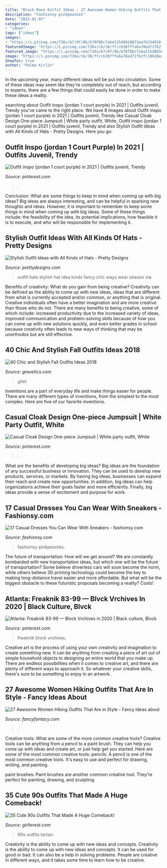 ```yaml
---
title: "Black Rave Outfit Ideas : 27 Awesome Women Hiking Outfits That Are In Style"
description: "Fashionsy pinkpeonies"
date: "2023-01-07"
categories:
- "ideas"
tags: ["ideas"]
images:
- "https://i.pinimg.com/736x/b7/0f/0b/b70f0bc7abe215d8018873ee7b334810.jpg"
featuredImage: "https://i.pinimg.com/736x/cb/38/ff/cb38fffa6a78ed71fb2fc10610ed39e7.jpg"
featured_image: "https://i.pinimg.com/736x/b7/0f/0b/b70f0bc7abe215d8018873ee7b334810.jpg"
image: "https://i.pinimg.com/736x/cb/38/ff/cb38fffa6a78ed71fb2fc10610ed39e7.jpg"
ShowToc: true
author: "Palma Kirlin"
---
```



In the upcoming year, many different ideas will be put into circulation. Some of these ideas may seem like they're completely out of reach, but according to experts, there are a few things that could easily be done in order to make these ideas a reality.

	

		
searching about Outfit inspo (jordan 1 court purple) in 2021 | Outfits juvenil, Trendy you've came to the right place. We have 8 Images about Outfit inspo (jordan 1 court purple) in 2021 | Outfits juvenil, Trendy like Casual Cloak Design One-piece Jumpsuit | White party outfit, White, Outfit inspo (jordan 1 court purple) in 2021 | Outfits juvenil, Trendy and also Stylish Outfit Ideas with All Kinds of Hats - Pretty Designs. Here you go:
		
    
## Outfit Inspo (jordan 1 Court Purple) In 2021 | Outfits Juvenil, Trendy

<img loading=lazy src="https://i.pinimg.com/736x/cb/38/ff/cb38fffa6a78ed71fb2fc10610ed39e7.jpg" onerror="this.onerror=null;this.src='https://tse3.mm.bing.net/th?id=OIP.ykzBPN439kaXoOJRUhqttAHaJ3&amp;pid=15.1';" alt="Outfit inspo (jordan 1 court purple) in 2021 | Outfits juvenil, Trendy">

_Source: pinterest.com_

>. 

	

Conclusion: What are some things to keep in mind when coming up with big ideas?
Big ideas are always interesting, and can be helpful in sparking new thoughts and ideas. However, it is important to remember to keep some things in mind when coming up with big ideas. Some of these things include: the feasibility of the idea, its potential implications, how feasible it is to execute, and who will be responsible for implementing it.

    
## Stylish Outfit Ideas With All Kinds Of Hats - Pretty Designs

<img loading=lazy src="http://www.prettydesigns.com/wp-content/uploads/2014/10/Stylish-Outfit-Idea-with-Hats.jpg" onerror="this.onerror=null;this.src='https://tse1.mm.bing.net/th?id=OIP.SdEmg8caL5mlPvp88VaRvAHaLH&amp;pid=15.1';" alt="Stylish Outfit Ideas with All Kinds of Hats - Pretty Designs">

_Source: prettydesigns.com_

>outfit hats stylish hat idea kinds fancy chic ways wear season via. 

	

Benefits of creativity: What do you gain from being creative?
Creativity can be defined as the ability to come up with new ideas, ideas that are different from what is currently accepted and/or common, or anything that is original. Creative individuals often have a better imagination and are more creative than those who do not. There are many benefits to being creative, some of which include: increased productivity due to the increased variety of ideas, improved communication and problem-solving skills because of how you can come up with new solutions quickly, and even better grades in school because creativity often leads to new ways of thinking that may be unorthodox but are still effective.

    
## 40 Chic And Stylish Fall Outfits Ideas 2018

<img loading=lazy src="https://www.gravetics.com/wp-content/uploads/2017/10/womens-black-gilet.jpg" onerror="this.onerror=null;this.src='https://tse1.mm.bing.net/th?id=OIP.c7XTR7FoZHuVme95I8fvMgAAAA&amp;pid=15.1';" alt="40 Chic and Stylish Fall Outfits Ideas 2018">

_Source: gravetics.com_

>gilet. 

	

Inventions are a part of everyday life and make things easier for people. There are many different types of inventions, from the simplest to the most complex. Here are five of our favorite inventions.

    
## Casual Cloak Design One-piece Jumpsuit | White Party Outfit, White

<img loading=lazy src="https://i.pinimg.com/736x/0d/99/dd/0d99dd40cd053c30e3f7d524a3e0a599.jpg" onerror="this.onerror=null;this.src='https://tse1.mm.bing.net/th?id=OIP.UKp8xMCk7h83y5YSM05sXwHaLH&amp;pid=15.1';" alt="Casual Cloak Design One-piece Jumpsuit | White party outfit, White">

_Source: pinterest.com_

>. 

	

What are the benefits of developing big ideas?
Big ideas are the foundation of any successful business or innovation. They can be used to develop new products, services, or markets. By having big ideas, businesses can expand their reach and create new opportunities. In addition, big ideas can help organizations achieve their goals faster and more efficiently. Finally, big ideas provide a sense of excitement and purpose for work.

    
## 17 Casual Dresses You Can Wear With Sneakers - Fashionsy.com

<img loading=lazy src="https://fashionsy.com/wp-content/uploads/2016/06/jcrew-striped-dress-blue-and-white-630x945.jpg" onerror="this.onerror=null;this.src='https://tse4.mm.bing.net/th?id=OIP.36Jhirta6LRCK57ys2V2cAHaLH&amp;pid=15.1';" alt="17 Casual Dresses You Can Wear With Sneakers - fashionsy.com">

_Source: fashionsy.com_

>fashionsy pinkpeonies. 

	

The future of transportation: How will we get around?
We are constantly bombarded with new transportation ideas, but which one will be the future of transportation? Some believe driverless cars will soon become the norm, while others believe 3D printing technology could become the key to making long-distance travel easier and more affordable. But what will be the biggest obstacle to these futuristic proposals becoming a reality? Costs!

    
## Atlanta: Freaknik 83-99 — Blvck Vrchives In 2020 | Black Culture, Blvck

<img loading=lazy src="https://i.pinimg.com/736x/b7/0f/0b/b70f0bc7abe215d8018873ee7b334810.jpg" onerror="this.onerror=null;this.src='https://tse3.mm.bing.net/th?id=OIP.gzvW35Wy9iBpVZajkdKzggHaE8&amp;pid=15.1';" alt="Atlanta: Freaknik 83-99 — Blvck Vrchives in 2020 | Black culture, Blvck">

_Source: pinterest.com_

>freaknik blvck vrchives. 

	

Creative art is the process of using your own creativity and imagination to create something new. It can be anything from creating a piece of art out of simple household objects to designing an entire world that you make up. There are endless possibilities when it comes to creative art, and there are plenty of different ways to approach it. So whatever your creative skills, there's sure to be something to enjoy in an artwork.

    
## 27 Awesome Women Hiking Outfits That Are In Style - Fancy Ideas About

<img loading=lazy src="https://fancyfantacy.com/wp-content/uploads/2020/04/Awesome-Women-Hiking-Outfits-That-Are-in-Style-11.jpg" onerror="this.onerror=null;this.src='https://tse1.mm.bing.net/th?id=OIP.e7kg79MNtdySMkoAS2bV9wHaLH&amp;pid=15.1';" alt="27 Awesome Women Hiking Outfits That Are in Style - Fancy Ideas about">

_Source: fancyfantacy.com_

>. 

	

Creative tools: What are some of the more common creative tools?
Creative tools can be anything from a pencil to a paint brush. They can help you come up with ideas and create art, or just help get you started. Here are some of the most common creative tools:
pencils: A pencil is one of the most common creative tools. It's easy to use and perfect for drawing, writing, and painting.

paint brushes: Paint brushes are another common creative tool. They're perfect for painting, drawing, and sculpting.

    
## 35 Cute 90s Outfits That Made A Huge Comeback!

<img loading=lazy src="http://girlterest.com/wp-content/uploads/2017/05/5-Tartan.jpg" onerror="this.onerror=null;this.src='https://tse3.mm.bing.net/th?id=OIP.hXIQduPnwI9Lz3A6CFwsJwHaKk&amp;pid=15.1';" alt="35 Cute 90s Outfits That Made A Huge Comeback!">

_Source: girlterest.com_

>90s outfits tartan. 

	

Creativity is the ability to come up with new ideas and concepts.
Creativity is the ability to come up with new ideas and concepts. It can be used for good or bad. It can also be a help in solving problems. People are creative in different ways, and it takes some time to learn how to be creative.

